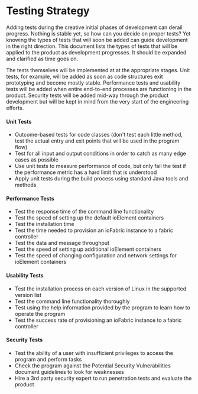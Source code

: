 # Testing Strategy

Adding tests during the creative initial phases of development can derail progress. Nothing is stable yet, so how can you decide on proper tests? Yet knowing the types of tests that will soon be added can guide development in the right direction. This document lists the types of tests that will be applied to the product as development progresses. It should be expanded and clarified as time goes on.

The tests themselves will be implemented at at the appropriate stages. Unit tests, for example, will be added as soon as code structures exit prototyping and become mostly stable. Performance tests and usability tests will be added when entire end-to-end processes are functioning in the product. Security tests will be added mid-way through the product development but will be kept in mind from the very start of the engineering efforts.

#### Unit Tests

* Outcome-based tests for code classes (don't test each little method, test the actual entry and exit points that will be used in the program flow)
* Test for all input and output conditions in order to catch as many edge cases as possible
* Use unit tests to measure performance of code, but only fail the test if the performance metric has a hard limit that is understood
* Apply unit tests during the build process using standard Java tools and methods

#### Performance Tests

* Test the response time of the command line functionality
* Test the speed of setting up the default ioElement containers
* Test the installation time
* Test the time needed to provision an ioFabric instance to a fabric controller
* Test the data and message throughput
* Test the speed of setting up additional ioElement containers
* Test the speed of changing configuration and network settings for ioElement containers

#### Usability Tests

* Test the installation process on each version of Linux in the supported version list
* Test the command line functionality thoroughly
* Test using the help information provided by the program to learn how to operate the program
* Test the success rate of provisioning an ioFabric instance to a fabric controller

#### Security Tests

* Test the ability of a user with insufficient privileges to access the program and perform tasks
* Check the program against the Potential Security Vulnerabilities document guidelines to look for weaknesses
* Hire a 3rd party security expert to run penetration tests and evaluate the product
